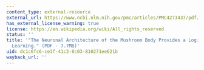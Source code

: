 ```yaml
---
content_type: external-resource
external_url: https://www.ncbi.nlm.nih.gov/pmc/articles/PMC4273437/pdf/elife04577.pdf
has_external_license_warning: true
license: https://en.wikipedia.org/wiki/All_rights_reserved
status: ''
title: '"The Neuronal Architecture of the Mushroom Body Provides a Logic for Associative
  Learning." (PDF - 7.7MB)'
uid: dc1c6fc6-ce3f-41c3-8c03-810271ee621b
wayback_url: ''
---
```

